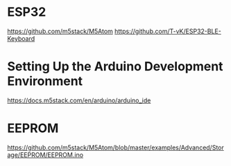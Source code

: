 # ESP32
https://github.com/m5stack/M5Atom
https://github.com/T-vK/ESP32-BLE-Keyboard

# Setting Up the Arduino Development Environment
https://docs.m5stack.com/en/arduino/arduino_ide

# EEPROM
https://github.com/m5stack/M5Atom/blob/master/examples/Advanced/Storage/EEPROM/EEPROM.ino